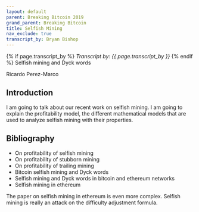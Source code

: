 ```yaml
---
layout: default
parent: Breaking Bitcoin 2019
grand_parent: Breaking Bitcoin
title: Selfish Mining
nav_exclude: true
transcript_by: Bryan Bishop
---
```


{% if page.transcript_by %} <i>Transcript by:
{{ page.transcript_by }}</i> {% endif %} Selfish mining and Dyck words

Ricardo Perez-Marco

## Introduction

I am going to talk about our recent work on selfish mining. I am going
to explain the profitability model, the different mathematical models
that are used to analyze selfish mining with their properties.

## Bibliography

- On profitability of selfish mining
- On profitability of stubborn mining
- On profitability of trailing mining
- Bitcoin selfish mining and Dyck words
- Selfish mining and Dyck words in bitcoin and ethereum networks
- Selfish mining in ethereum

The paper on selfish mining in ethereum is even more complex. Selfish
mining is really an attack on the difficulty adjustment formula.
